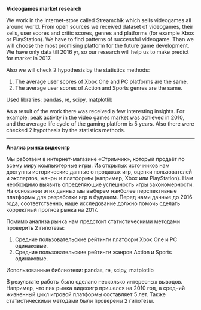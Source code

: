 **Videogames market research**

We work in the internet-store called Streamchik which sells videogames all around world. From open sources we received dataset of videogames, their sells, 
user scores and critic scores, genres and platforms (for example Xbox or PlayStation). We have to find patterns of successful videogame. Than we will choose
the most promising platform for the future game development. We have only data till 2016 yr, so our research will help us to make predict for market in 2017.

Also we will check 2 hypothesis by the statistics methods:
1. The average user scores of Xbox One and PC platforms are the same.
2. The average user scores of Action and Sports genres are the same.

Used libraries: pandas, re, scipy, matplotlib

As a result of the work there was received a few interesting insights. For example: peak activity in the video games market was achieved in 2010, and the average life cycle of the gaming platform is 5 years.
Also there were checked 2 hypothesis by the statistics methods.

---

**Анализ рынка видеоигр**

Мы работаем в интернет-магазине «Стримчик», который продаёт по всему миру компьютерные игры. Из открытых источников нам доступны исторические данные 
о продажах игр, оценки пользователей и экспертов, жанры и платформы (например, Xbox или PlayStation). Нам необходимо выявить определяющие 
успешность игры закономерности. На основании этих данных мы выберем наиболее перспективные платформы для разработки игр в будущем.
Перед нами данные до 2016 года, соответственно, наше исследование должно помочь сделать корректный прогноз рынка на 2017.

Помимо анализа рынка нам предстоит статистическими методами проверить 2 гипотезы:
1. Средние пользовательские рейтинги платформ Xbox One и PC одинаковые.
2. Средние пользовательские рейтинги жанров Action и Sports одинаковые.

Использованные библиотеки: pandas, re, scipy, matplotlib

В результате работы было сделано несколько интересных выводов. Например, что пик рынка видеоигр пришелся на 2010 год, а средний жизненный цикл игровой платформы составляет 5 лет.
Также статистическими методами были проверены 2 гипотезы.

